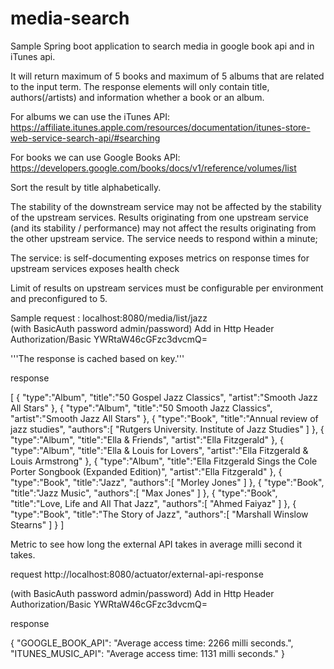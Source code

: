 # media-search
Sample Spring boot application to search media in google book api and in iTunes api.

It will return maximum of 5 books and maximum of 5 albums that are related to the input term. The response
elements will only contain title, authors(/artists) and information whether a book or an album.

For albums we can use the iTunes API: 
https://affiliate.itunes.apple.com/resources/documentation/itunes-store-web-service-search-api/#searching

For books we can use Google Books API:
https://developers.google.com/books/docs/v1/reference/volumes/list 

Sort the result by title alphabetically.

The stability of the downstream service may not be affected by the stability of the upstream services.
Results originating from one upstream service (and its stability / performance) may not affect the results originating from the other upstream service. 
The service needs to respond within a minute;

The service:
 is self-documenting
 exposes metrics on response times for upstream services
 exposes health check

Limit of results on upstream services must be configurable per environment and preconfigured to 5.


Sample request : localhost:8080/media/list/jazz     
   (with BasicAuth password admin/password)
   Add in Http Header    Authorization/Basic YWRtaW46cGFzc3dvcmQ=

'''The response is cached based on key.'''



response 

[ 
   { 
      "type":"Album",
      "title":"50 Gospel Jazz Classics",
      "artist":"Smooth Jazz All Stars"
   },
   { 
      "type":"Album",
      "title":"50 Smooth Jazz Classics",
      "artist":"Smooth Jazz All Stars"
   },
   { 
      "type":"Book",
      "title":"Annual review of jazz studies",
      "authors":[ 
         "Rutgers University. Institute of Jazz Studies"
      ]
   },
   { 
      "type":"Album",
      "title":"Ella & Friends",
      "artist":"Ella Fitzgerald"
   },
   { 
      "type":"Album",
      "title":"Ella & Louis for Lovers",
      "artist":"Ella Fitzgerald & Louis Armstrong"
   },
   { 
      "type":"Album",
      "title":"Ella Fitzgerald Sings the Cole Porter Songbook (Expanded Edition)",
      "artist":"Ella Fitzgerald"
   },
   { 
      "type":"Book",
      "title":"Jazz",
      "authors":[ 
         "Morley Jones"
      ]
   },
   { 
      "type":"Book",
      "title":"Jazz Music",
      "authors":[ 
         "Max Jones"
      ]
   },
   { 
      "type":"Book",
      "title":"Love, Life and All That Jazz",
      "authors":[ 
         "Ahmed Faiyaz"
      ]
   },
   { 
      "type":"Book",
      "title":"The Story of Jazz",
      "authors":[ 
         "Marshall Winslow Stearns"
      ]
   }
]


Metric to see how long the external API takes in average milli second it takes.

request  http://localhost:8080/actuator/external-api-response
 
  (with BasicAuth password admin/password)
   Add in Http Header    Authorization/Basic YWRtaW46cGFzc3dvcmQ=
   
response 

{
    "GOOGLE_BOOK_API": "Average access time: 2266 milli seconds.",
    "ITUNES_MUSIC_API": "Average access time: 1131 milli seconds."
}

